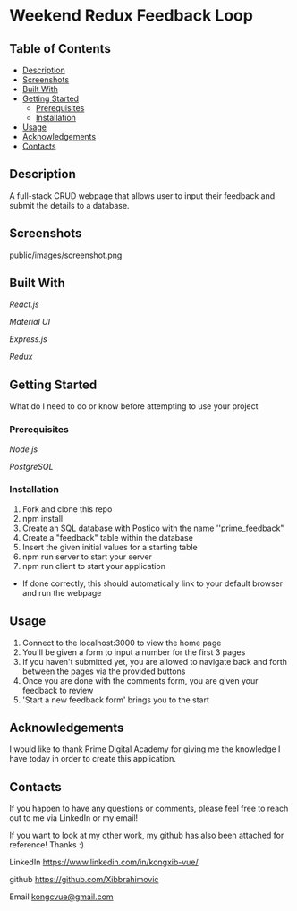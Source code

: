 # Weekend Redux Feedback Loop

## Table of Contents

- [Description](#description)
- [Screenshots](#screenshots)
- [Built With](#built-with)
- [Getting Started](#getting-started)
  - [Prerequisites](#prerequisites)
  - [Installation](#installation)
- [Usage](#usage)
- [Acknowledgements](#acknowledgements)
- [Contacts](#contacts)

## Description

A full-stack CRUD webpage that allows user to input their feedback and submit the details to a database. 

## Screenshots

public/images/screenshot.png

## Built With

*React.js*

*Material UI*

*Express.js*

*Redux*


## Getting Started

What do I need to do or know before attempting to use your project

### Prerequisites

*Node.js*

*PostgreSQL*


### Installation

1. Fork and clone this repo
2. npm install 
3. Create an SQL database with Postico with the name ''prime_feedback"
4. Create a "feedback" table within the database
5. Insert the given initial values for a starting table 
6. npm run server to start your server
7. npm run client to start your application
* If done correctly, this should automatically link to your default browser and run the webpage

## Usage

1. Connect to the localhost:3000 to view the home page
2. You'll be given a form to input a number for the first 3 pages
3. If you haven't submitted yet, you are allowed to navigate back and forth between the pages via the provided buttons 
4. Once you are done with the comments form, you are given your feedback to review
5. 'Start a new feedback form' brings you to the start 


## Acknowledgements

I would like to thank Prime Digital Academy for giving me the knowledge I have today in order to create this application.

## Contacts

If you happen to have any questions or comments, please feel free to reach out to me via LinkedIn or my email!
 
If you want to look at my other work, my github has also been attached for reference! Thanks :)

LinkedIn
https://www.linkedin.com/in/kongxib-vue/

github
https://github.com/Xibbrahimovic

Email
kongcvue@gmail.com